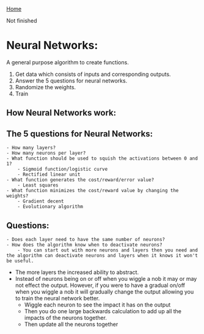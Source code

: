 <!--
 * This file is part of RS Cheat Sheets.
 *
 * RS Cheat Sheets is free software: you can redistribute it and/or modify
 * it under the terms of the GNU General Public License as published by
 * the Free Software Foundation, either version 3 of the License, or
 * (at your option) any later version.
 *
 * RS Cheat Sheets is distributed in the hope that it will be useful,
 * but WITHOUT ANY WARRANTY; without even the implied warranty of
 * MERCHANTABILITY or FITNESS FOR A PARTICULAR PURPOSE.  See the
 * GNU General Public License for more details.
 *
 * You should have received a copy of the GNU General Public License
 * along with RS Cheat Sheets. If not, see <https://www.gnu.org/licenses/>.
 */
-->

[Home](../../README.md)

Not finished

# Neural Networks:

A general purpose algorithm to create functions.

1. Get data which consists of inputs and corresponding outputs.
2. Answer the 5 questions for neural networks.
3. Randomize the weights.
4. Train

## How Neural Networks work:



## The 5 questions for Neural Networks:
	- How many layers?
	- How many neurons per layer?
	- What function should be used to squish the activations between 0 and 1?
		- Sigmoid function/logistic curve
		- Rectified linear unit
	- What function generates the cost/reward/error value?
		- Least squares
	- What function minimizes the cost/reward value by changing the weights?
		- Gradient decent
		- Evolutionary algorithm


## Questions:
	- Does each layer need to have the same number of neurons?
	- How does the algorithm know when to deactivate neurons?
		- You can start out with more neurons and layers then you need and the algorithm can deactivate neurons and layers when it knows it won't be useful.

- The more layers the increased ability to abstract.
- Instead of neurons being on or off when you wiggle a nob it may or may not effect the output. However, if you were to have a gradual on/off when you wiggle a nob it will gradually change the output allowing you to train the neural network better.
	- Wiggle each neuron to see the impact it has on the output
	- Then you do one large backwards calculation to add up all the impacts of the neurons together.
	- Then update all the neurons together
